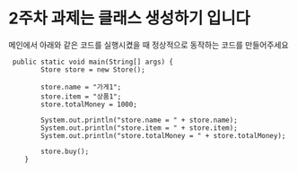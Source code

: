 # 2주차 과제는 클래스 생성하기 입니다



메인에서 아래와 같은 코드를 실행시켰을 때 정상적으로 동작하는 코드를 만들어주세요

```
 public static void main(String[] args) {
        Store store = new Store();

        store.name = "가게1";
        store.item = "상품1";
        store.totalMoney = 1000;

        System.out.println("store.name = " + store.name);
        System.out.println("store.item = " + store.item);
        System.out.println("store.totalMoney = " + store.totalMoney);

        store.buy();
    }
```